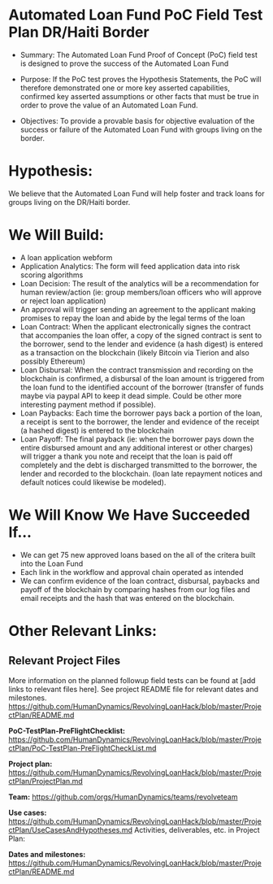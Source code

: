 # Automated Loan Fund PoC Field Test Plan DR/Haiti Border

* Summary: The Automated Loan Fund Proof of Concept (PoC) field test is designed to prove the success of the Automated Loan Fund

* Purpose: If the PoC test proves the Hypothesis Statements, the PoC will therefore demonstrated one or more key asserted capabilities, confirmed key asserted assumptions or other facts that must be true in order to prove the value of an Automated Loan Fund.  

* Objectives: To provide a provable basis for objective evaluation of the success or failure of the Automated Loan Fund with groups living on the border.

# Hypothesis:

We believe that the Automated Loan Fund will help foster and track loans for groups living on the DR/Haiti border.

# We Will Build:

* A loan application webform 
* Application Analytics: The form will feed application data into risk scoring algorithms 
* Loan Decision: The result of the analytics will be a recommendation for human review/action (ie: group members/loan officers who will approve or reject loan application) 
* An approval will trigger sending an agreement to the applicant making promises to repay the loan and abide by the legal terms of the loan 
* Loan Contract: When the applicant electronically signes the contract that accompanies the loan offer, a copy of the signed contract is sent to the borrower, send to the lender and evidence (a hash digest) is entered as a transaction on the blockchain (likely Bitcoin via Tierion and also possibly Ethereum) 
* Loan Disbursal: When the contract transmission and recording on the blockchain is confirmed, a disbursal of the loan amount is triggered from the loan fund to the identified account of the borrower (transfer of funds maybe via paypal API to keep it dead simple.  Could be other more interesting payment method if possible).  
* Loan Paybacks: Each time the borrower pays back a portion of the loan, a receipt is sent to the borrower, the lender and evidence of the receipt (a hashed digest) is entered to the blockchain
* Loan Payoff: The final payback (ie: when the borrower pays down the entire disbursed amount and any additional interest or other charges) will trigger a thank you note and receipt that the loan is paid off completely and the debt is discharged transmitted to the borrower, the lender and recorded to the blockchain.   (loan late repayment notices and default notices could likewise be modeled).  


# We Will Know We Have Succeeded If...

* We can get 75 new approved loans based on the all of the critera built into the Loan Fund
* Each link in the workflow and approval chain operated as intended
* We can confirm evidence of the loan contract, disbursal, paybacks and payoff of the blockchain by comparing hashes from our log files and email receipts and the hash that was entered on the blockchain.

# Other Relevant Links:

## Relevant Project Files

More information on the planned followup field tests can be found at [add links to relevant files here]. See project README file for relevant dates and milestones. https://github.com/HumanDynamics/RevolvingLoanHack/blob/master/ProjectPlan/README.md

**PoC-TestPlan-PreFlightChecklist:** https://github.com/HumanDynamics/RevolvingLoanHack/blob/master/ProjectPlan/PoC-TestPlan-PreFlightCheckList.md

**Project plan:** https://github.com/HumanDynamics/RevolvingLoanHack/blob/master/ProjectPlan/ProjectPlan.md 

**Team:** https://github.com/orgs/HumanDynamics/teams/revolveteam

**Use cases:** https://github.com/HumanDynamics/RevolvingLoanHack/blob/master/ProjectPlan/UseCasesAndHypotheses.md
Activities, deliverables, etc. in Project Plan: 

**Dates and milestones:** https://github.com/HumanDynamics/RevolvingLoanHack/blob/master/ProjectPlan/README.md
